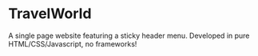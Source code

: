 # TravelWorld
A single page website featuring a sticky header menu. Developed in pure HTML/CSS/Javascript, no frameworks!
